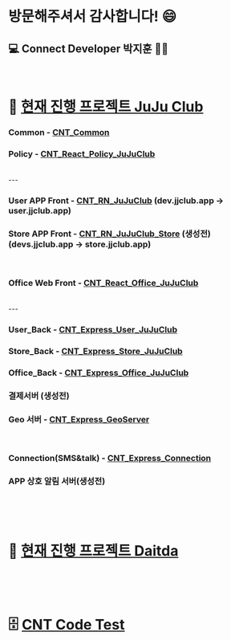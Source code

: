 # 방문해주셔서 감사합니다! 😄  

## :computer: Connect Developer 박지훈 👨‍💻
<br />

# :beer: [현재 진행 프로젝트 JuJu Club](https://github.com/users/HeroNoah/projects/7)

### Common - [CNT_Common](https://github.com/HeroNoah/CNT_Common)
### Policy - [CNT_React_Policy_JuJuClub](https://github.com/HeroNoah/CNT_React_Policy_JuJuClub)
<br />
---

### User APP Front - [CNT_RN_JuJuClub](https://github.com/HeroNoah/CNT_RN_JuJuClub) (dev.jjclub.app → user.jjclub.app)
### Store APP Front - [CNT_RN_JuJuClub_Store](https://github.com/HeroNoah/CNT_RN_JuJuClub_Store) (생성전) (devs.jjclub.app → store.jjclub.app)
<br />

### Office Web Front - [CNT_React_Office_JuJuClub](https://github.com/HeroNoah/CNT_React_Office_JuJuClub) 
<br />
---

### User_Back - [CNT_Express_User_JuJuClub](https://github.com/HeroNoah/CNT_Express_User_JuJuClub)
### Store_Back - [CNT_Express_Store_JuJuClub](https://github.com/HeroNoah/CNT_Express_Store_JuJuClub)
### Office_Back - [CNT_Express_Office_JuJuClub](https://github.com/HeroNoah/CNT_Express_Office_JuJuClub)
### 결제서버 (생성전)
### Geo 서버 - [CNT_Express_GeoServer](https://github.com/HeroNoah/CNT_Express_GeoServer)
<br />

### Connection(SMS&talk) - [CNT_Express_Connection](https://github.com/HeroNoah/CNT_Express_Connection)
### APP 상호 알림 서버(생성전)
<br />
<br />
<br />

# :office: [현재 진행 프로젝트 Daitda](https://github.com/users/HeroNoah/projects/5)
<br />
<br />
<br />

# :file_cabinet: [CNT Code Test](https://github.com/users/HeroNoah/projects/8)
